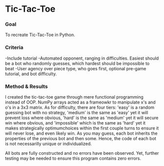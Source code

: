 # Tic-Tac-Toe
### Goal
To recreate Tic-Tac-Toe in Python.

### Criteria
-Include tutorial
-Automated opponent, ranging in difficulties. Easiest should be a bot who randomly guesses, which hardest should be impossible to beat
-User agency over piece type, who goes first, optional pre-game tutorial, and bot difficulty.

### Method & Results
I created the tic-tac-toe game through mere functional programming instead of OOP. NumPy arrays acted as a frameowkr to manipulate x's and o's in a 3x3 matrix. As for difficulty, there are four tiers: 'easy' is a random guessing bot with no strategy, 'medium' is the same as 'easy' yet it will prevent loss where obvious, 'hard' is the same as 'medium' yet it will secure win where obvious, and 'impossible' which is the same as 'hard' yet it makes strategically optimumchoices within the first couple turns to ensure it will never lose, and even likely win. As you may guess, each bot inherits the properties of the previous bot and then some. Hence, the code of each bot is not necessarilly unique or individualized. 

All bots are fully constructed and no errors have been observed. Yet, further testing may be needed to ensure this program contains zero errors. 
